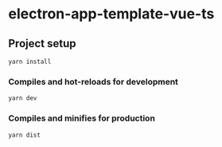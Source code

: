 # electron-app-template-vue-ts

## Project setup
```
yarn install
```

### Compiles and hot-reloads for development
```
yarn dev
```

### Compiles and minifies for production
```
yarn dist
```